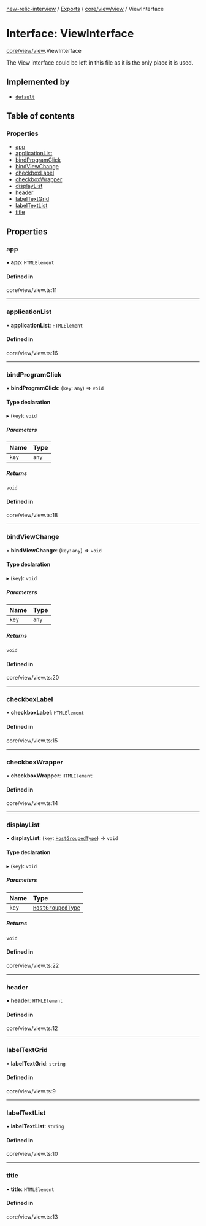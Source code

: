 [new-relic-interview](../README.md) / [Exports](../modules.md) / [core/view/view](../modules/core_view_view.md) / ViewInterface

# Interface: ViewInterface

[core/view/view](../modules/core_view_view.md).ViewInterface

The View interface could be left in this file as it is the only place it is
used.

## Implemented by

- [`default`](../classes/core_view_view.default.md)

## Table of contents

### Properties

- [app](core_view_view.ViewInterface.md#app)
- [applicationList](core_view_view.ViewInterface.md#applicationlist)
- [bindProgramClick](core_view_view.ViewInterface.md#bindprogramclick)
- [bindViewChange](core_view_view.ViewInterface.md#bindviewchange)
- [checkboxLabel](core_view_view.ViewInterface.md#checkboxlabel)
- [checkboxWrapper](core_view_view.ViewInterface.md#checkboxwrapper)
- [displayList](core_view_view.ViewInterface.md#displaylist)
- [header](core_view_view.ViewInterface.md#header)
- [labelTextGrid](core_view_view.ViewInterface.md#labeltextgrid)
- [labelTextList](core_view_view.ViewInterface.md#labeltextlist)
- [title](core_view_view.ViewInterface.md#title)

## Properties

### app

• **app**: `HTMLElement`

#### Defined in

core/view/view.ts:11

___

### applicationList

• **applicationList**: `HTMLElement`

#### Defined in

core/view/view.ts:16

___

### bindProgramClick

• **bindProgramClick**: (`key`: `any`) => `void`

#### Type declaration

▸ (`key`): `void`

##### Parameters

| Name | Type |
| :------ | :------ |
| `key` | `any` |

##### Returns

`void`

#### Defined in

core/view/view.ts:18

___

### bindViewChange

• **bindViewChange**: (`key`: `any`) => `void`

#### Type declaration

▸ (`key`): `void`

##### Parameters

| Name | Type |
| :------ | :------ |
| `key` | `any` |

##### Returns

`void`

#### Defined in

core/view/view.ts:20

___

### checkboxLabel

• **checkboxLabel**: `HTMLElement`

#### Defined in

core/view/view.ts:15

___

### checkboxWrapper

• **checkboxWrapper**: `HTMLElement`

#### Defined in

core/view/view.ts:14

___

### displayList

• **displayList**: (`key`: [`HostGroupedType`](../modules/types.md#hostgroupedtype)) => `void`

#### Type declaration

▸ (`key`): `void`

##### Parameters

| Name | Type |
| :------ | :------ |
| `key` | [`HostGroupedType`](../modules/types.md#hostgroupedtype) |

##### Returns

`void`

#### Defined in

core/view/view.ts:22

___

### header

• **header**: `HTMLElement`

#### Defined in

core/view/view.ts:12

___

### labelTextGrid

• **labelTextGrid**: `string`

#### Defined in

core/view/view.ts:9

___

### labelTextList

• **labelTextList**: `string`

#### Defined in

core/view/view.ts:10

___

### title

• **title**: `HTMLElement`

#### Defined in

core/view/view.ts:13
